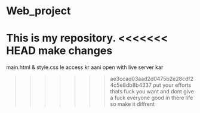 # Web_project
This is my repository.
<<<<<<< HEAD
make changes
=======
main.html & style.css le access kr aani open with live server kar
>>>>>>> ae3ccad03aad2d0475b2e28cdf24c5e8db8b4337
put your efforts thats fuck you want and dont give a fuck everyone good in there life so make it diffrent 

